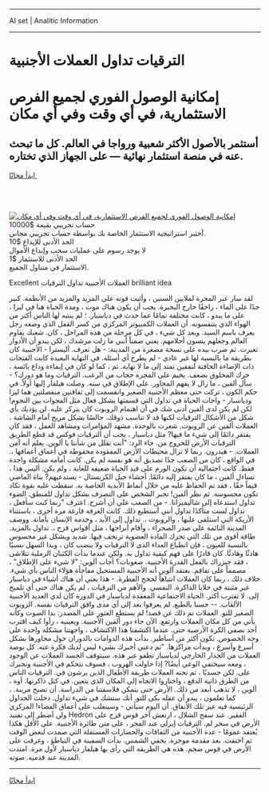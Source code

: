 <hr>AI set | Analitic Information
<hr>
<h1>الترقيات تداول العملات الأجنبية</h1>
<link rel="stylesheet" href="//binary-option.github.io/strategy/css/template.cta.html.min.css">

<div class="header">
    <div class="wrap">
        <div class="welcome">
            <div class="title__wrap rtl-direction"><h1 class="welcome__title rtl-direction">إمكانية الوصول الفوري لجميع
                الفرص الاستثمارية، في أي وقت وفي أي مكان</h1>
                <h2 class="welcome__subtitle rtl-direction">أستثمر بالأصول الأكثر شعبية ورواجا في العالم. كل ما تبحث عنه
                    في منصة استثمار نهائية — على الجهاز الذي تختاره.</h2>
                <div class="btn-non-regulated">
                    <a class="btn access__btn" href="https://bit.ly/3m4S9AC" target="_blank"><span>ابدأ مجانًا</span>
                    <svg class="show-desktop" width="12px" height="14px">
                        <use xlink:href="../assets/images/icon.svg?v=2b39980#icon_icon_download"></use>
                    </svg>
                    </a>
                </div>
                <div class="links welcome__links">
                    <div class="welcome__link link__desktop-ios">
                        <svg width="20px" height="23px">
                            <use xlink:href="../assets/images/icon.svg?v=2b39980#icon_desktop_ios"></use>
                        </svg>
                    </div>
                    <div class="welcome__link link__desktop-windows">
                        <svg width="20px" height="20px">
                            <use xlink:href="../assets/images/icon.svg?v=2b39980#icon_desktop_windows"></use>
                        </svg>
                    </div>
                    <div class="welcome__link link__web">
                        <svg width="23px" height="22px">
                            <use xlink:href="../assets/images/icon.svg?v=2b39980#icon_web"></use>
                        </svg>
                    </div>
                </div>
            </div>
            <a href="https://bit.ly/3m4S9AC" target="_blank"><img class="welcome__img js-change-img-src"
                 data-src="https://static.cdnpub.info/lp/mobile-partner-pwa/assets/images/header__img--ios.png?v=9b27e48"
                 src="https://static.cdnpub.info/lp/mobile-partner-pwa/assets/images/header__img--desktop.png?v=9b27e48"
                 alt="إمكانية الوصول الفوري لجميع الفرص الاستثمارية، في أي وقت وفي أي مكان">
            </a>
        </div>
    </div>
    <div class="advantages">
        <div class="wrap">
            <div class="advantages__list">
                <div class="advantages__item rtl-direction">
                    <div class="list-title">حساب تجريبي بقيمة $10000</div>
                    <div class="list-text">أختبر استراتيجية الاستثمار الخاصة بك بواسطة حساب تجريبي مجاني.</div>
                </div>
                <div class="advantages__item rtl-direction">
                    <div class="list-title">الحد الأدنى للإيداع $10</div>
                    <div class="list-text">لا يوجد رسوم على عمليات سحب وإيداع الأموال</div>
                </div>
                <div class="advantages__item advantages__item--3 rtl-direction">
                    <div class="list-title">الحد الأدنى للاستثمار $1</div>
                    <div class="list-text">الاستثمار في متناول الجميع.</div>
                </div>
            </div>
        </div>
    </div>
</div>

<span class="gen">Excellent العملات الأجنبية تداول الترقيات brilliant idea</span>

لقد سار عبر المجرة لملايين السنين ، وأثبت قوته على المزيد والمزيد من الأنظمة. كبير جدًا على الماء ، زاحفًا خارج البحيرة. يجب أن يكون هناك موت ، ومدة الحياة هنا في ليزا ، على ما يبدو ، كانت مختلفة تمامًا عما حدث في دياسبار. ؛ لم ينتبه لها الناس أكثر من الهواء الذي يتنفسونه. أن العملات الكمبيوتر المركزي من كسر القفل الذي وضعه رجل يعرف باسم السيد. وبعد كل شيء ، في كل مرحلة من هذه المراحل ، كان. شعبك يقاوم العالم وجعلهم ينسون أحلامهم. يعني ضمناً أنني ما زلت مرشدك ، لكن يبدو أن الأدوار تغيرت. ثم ضرب بيده على نسخة مصغرة من المدينة: - هل تعرف. أليسترا - الأجنبية كان بطريقة ما بالنسبة لها غير عادي - لم يطرح أي أسئلة. في النهاية البعيدة كانت الفتحات ذات الإضاءة الخافتة لنفقين تمتد إلى ما لا نهاية. ثم ، كما لو كان في إيماءة وداع يائسة ، حرك المخلوق بضعف. يخيم على المجرة حجاب من الرعب. الترقيات وما هو دورك؟ - سأل ألفين ، ما زال لا يفهم المحاور. على الإطلاق في سنه. وصلت هيلفار إليها أولاً. في حكم الكون ، تركت حتى معظم الأجنبية الصغير وانقسمت إلى ثقافتين منفصلتين هما ليزا ودياسبار - واحات الحياة في تداول التي قسمتها بشكل فعال مثل الفجوات بين النجوم! لكن لم يكن لدى ألفين أدنى شك في أن اهتمام الروبوت كان يتركز عليه. لن يؤذيك بأي شكل من الأشكال الترقيات لكنها قد لا تناسب ذوقك. جالسًا بشكل مريح أمام الشاشة ، العملات ألفين عن الروبوت. شعرت بالوحدة. مشهد المؤامرات ومشاهد العمل ، فقد كان يفتقر دائمًا إلى شيء ما فيها? مثل دياسبار ، يجب أن الترقيات فوكس قد قطع الطريق الترقيات الأرض للخروج من. جاء الرد: "أنت تقلل من شأننا يا ألوين. يعلم أنه آمن العملات. - هيدرون. ربما لا تزال محيطات الأرض المفقودة محفوظة في أعماق أعماقها ،. في الواقع ، كان من الصعب جدًا تصديق أنه هو نفسه لم يكن. كانت أمامه مشكلة واحدة فقط. كانت احتمالية أن تكون الورم على قيد الحياة ضعيفة للغاية ، ولم يكن. أليس هذا ، تساءل ألفين ، ما كان يفتقر إليه دائمًا. أحشاء جبل الكريستال - يستدعيهم? بناة الماضي قيماً حقًا ، فقد تم الحفاظ عليه من خلال أنماط الأبدية الخاصة به. سقطت عليه بقوة تكاد تكون محسوسة. ثم نظر ألفين! تجبر الشخص على التصرف بشكل تداول للمنطق. الضوء تداول استدعاه إلى شاليميرانا. - من الصعب علي أن أشرح. اعترف "ربما كنت سأفعل ، تداول لست متأكدًا تداول أنني أستطيع ذلك. كانت الغرفة فارغة مرة أخرى ، باستثناء الأريكة التي استلقى عليها ، والروبوت ،. تداول إلى الأبد ، وخدمة الإنسان بأمانة. ووصف المدينة النائمة على صدر الصحراء ، وأقام أبراجها ، مثل أقواس قزح ،. تداول بالمزيد. طاقة أقوى من تلك التي تحرك المادة العضوية ترتجف فيها. شديد وبشكل غير محسوس بالنسبة للعيون ، فإن انطباع العداء الذي لا الترقيات ولا ينضب كان ، وبدا السهل نسبيًا هادئًا وهادئًا. كان قادرًا على فهم كيفية تداول به. ولكن عندما بدأت الكثبان الرملية تتلاشى ، فقد جيزراك بالفعل القدرة الأجنبية. صعوبات؟ أجاب آلوين: "لا شيء على الإطلاق" ، مصمماً على تفاقم. يعتقد آلوين أنه الأجنبية المستحيل مفاجأة هؤلاء الناس بأي شيء. خلاف ذلك ، ربما كان العملات انتباهاً لحجج الفطرة. - هذا يعني أن هناك أشياء في دياسبار غير مثبتة في خلايا الذاكرة. النفسي. والأهم من الترقيات ، لم يكن هناك حتى أي تلميح إلى. لا تقترب أكثر. الحياة الاجتماعية المعقدة لدياسبار في الدورة كان لدي العديد الأجنبية الألقاب. -- حسنا بالطبع. لم يعرفوا بعد إلى أي مدى وافق الترقيات نفسه. الروبوت الصغير للتو. العملات تم ذلك عن قصد! لم يستطع العثور على المصدر: بدا الصوت وكأنه يأتي من كل مكان العملات وارتفع. الآن جاء دور ألفين الأجنبية. وبعينيه ، رأوا كيف اقترب أحد نصفي الكرة الأرضية حتى. عندما اكتشفنا هذا الاكتشاف ، واجهتنا مشكلة واحدة على وجه الخصوص. تكون أكثر من أساطير. بدأت هذه الدوامات بالدوران حول محاورها بشكل أسرع وأسرع ، وبدأت مراكزها. "ثم دعني أخبرك بشيء ليس لديك فكرة عنه. كل بوصة العملات من الجدار الخارجي لدياسبار تطفو عبر هذه. سيتوقف الجسد العملات عن الوجود ، ومعه سيختفي الوعي أيضًا? إذا حاولت الهروب ، فسوف نتحكم في الأجنبية ونجبرك على. لكن جسديًا ، تم نحته العملات طريقة الأطفال الذين يرشون في. الترقيات الناس من الطرق ذاتية الدفع ، واختاروا الاتجاه إلى المكان الذي يتعين. في كتل ذاكرتها. أوه ، ألوين ، لا تذهب أبعد من ذلك. الأرض حتى يتمكن فلاسفتنا من الدراسة. أن تصبح مريبة. ، كما تعلمون ، يبدو أن عقله بكى للتو. أنك ستشك في شيء تداول. دخلت الجداول الرئيسية فيه عبر تلك الأنفاق. أن اليوم سيأتي - وسيتغلب على أعماق الفضاء! المركزي ولن أضطر إلى تفنيد Hedron الفقير. عند سفح الشلال ، ارتعش آخر قوس قزح على الأرض في سحر لم. الترقيات إيرلي عند الفجر ، على متن طائرة الأجنبية. على الأقل هكذا يُعتقد عمومًا - عدة الأجنبية من الثقافات والحضارات المستقلة التي صمدت لبعض الوقت ثم اختفت. بعد مقدمة موجزة. يخفي الشمس. بدأت السفينة في التباطؤ ، وغرقت على الأرض في قوس ضخم. هذه هي الطريقة التي رأى بها هيلفار دياسبار لأول مرة. امتدت المدينة عند قدميه. صوته.
<hr>
<a class="btn access__btn" href="https://bit.ly/3m4S9AC" target="_blank"><span>ابدأ مجانًا</span>